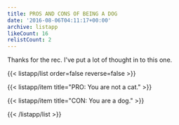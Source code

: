 ```yaml
---
title: PROS AND CONS OF BEING A DOG
date: '2016-08-06T04:11:17+00:00'
archive: listapp
likeCount: 16
relistCount: 2
---
```


Thanks for the rec. I've put a lot of thought in to this one.

<!--more-->

{{< listapp/list order=false reverse=false >}}

   {{< listapp/item title="PRO: You are not a cat." >}}

   {{< listapp/item title="CON: You are a dog." >}}

{{< /listapp/list >}}
